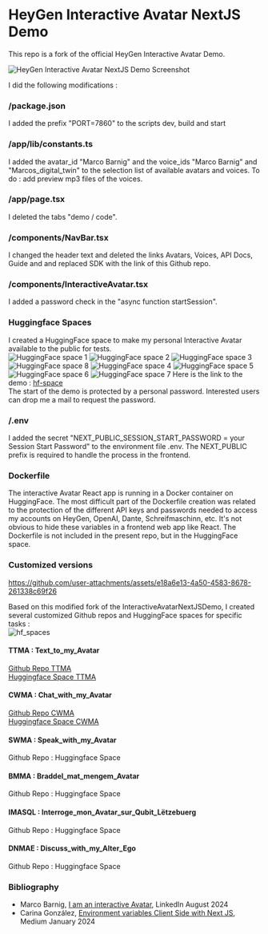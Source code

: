 # HeyGen Interactive Avatar NextJS Demo

This repo is a fork of the official HeyGen Interactive Avatar Demo.

![HeyGen Interactive Avatar NextJS Demo Screenshot](./public/demo.png)

I did the following modifications :    
### /package.json
I added the prefix "PORT=7860" to the scripts dev, build and start 
### /app/lib/constants.ts
I added the avatar_id "Marco Barnig" and the voice_ids "Marco Barnig" and "Marcos_digital_twin" to the selection list of available avatars and voices. 
To do : add preview mp3 files of the voices.
### /app/page.tsx
I deleted the tabs "demo / code".
### /components/NavBar.tsx
I changed the header text and deleted the links Avatars, Voices, API Docs, Guide and and replaced SDK with the link of this Github repo.
### /components/InteractiveAvatar.tsx
I added a password check in the "async function startSession".    
### Huggingface Spaces
I created a HuggingFace space to make my personal Interactive Avatar available to the public for tests.     
![HuggingFace space 1](./public/my-avatar-1.png)
![HuggingFace space 2](./public/my-avatar-2.png)
![HuggingFace space 3](./public/my-avatar-3.png)
![HuggingFace space 8](./public/my-avatar-8.png)
![HuggingFace space 4](./public/my-avatar-4.png)
![HuggingFace space 5](./public/my-avatar-5.png)
![HuggingFace space 6](./public/my-avatar-6.png)
![HuggingFace space 7](./public/my-avatar-7.png)
Here is the link to the demo : [hf-space](https://huggingface.co/spaces/mbarnig/My_Interactive_Avatar)     
The start of the demo is protected by a personal password. Interested users can drop me a mail to request the password.
### /.env
I added the secret "NEXT_PUBLIC_SESSION_START_PASSWORD = your Session Start Password" to the environment file .env. The NEXT_PUBLIC prefix is required to handle the process in the frontend.
### Dockerfile
The interactive Avatar React app is running in a Docker container on HuggingFace. The most difficult part of the Dockerfile creation was related to the protection of the different API keys and passwords needed to access my accounts on HeyGen, OpenAI, Dante, Schreifmaschinn, etc. It's not obvious to hide these variables in a frontend web app like React. The Dockerfile is not included in the present repo, but in the HuggingFace space.
### Customized versions


https://github.com/user-attachments/assets/e18a6e13-4a50-4583-8678-261338c69f26


Based on this modified fork of the InteractiveAvatarNextJSDemo, I created several customized Github repos and HuggingFace spaces for specific tasks :  
![hf_spaces](./public/hf_spaces.png)

#### TTMA : Text_to_my_Avatar
[Github Repo TTMA](https://github.com/mbarnig/Text_to_Avatar.git)      
[Huggingface Space TTMA](https://huggingface.co/spaces/mbarnig/Text_to_Avatar)   

#### CWMA : Chat_with_my_Avatar
[Github Repo CWMA](https://github.com/mbarnig/Chat_with_Avatar.git)        
[Huggingface Space CWMA](https://huggingface.co/spaces/mbarnig/Chat_with_Avatar)       

#### SWMA : Speak_with_my_Avatar
Github Repo : Huggingface Space
#### BMMA : Braddel_mat_mengem_Avatar
Github Repo : Huggingface Space
#### IMASQL : Interroge_mon_Avatar_sur_Qubit_Lëtzebuerg
Github Repo : Huggingface Space
#### DNMAE : Discuss_with_my_Alter_Ego
Github Repo : Huggingface Space
### Bibliography
* Marco Barnig, [I am an interactive Avatar](https://www.linkedin.com/posts/marco-barnig-b33074118_ai-generativeabrai-machineabrconsciousness-activity-7230217299767504896-Lh_g), LinkedIn August 2024
* Carina González, [Environment variables Client Side with Next JS](https://medium.com/@ecarina.gonzalez/environment-variables-client-side-with-next-js-b09ad78f53bd), Medium January 2024

